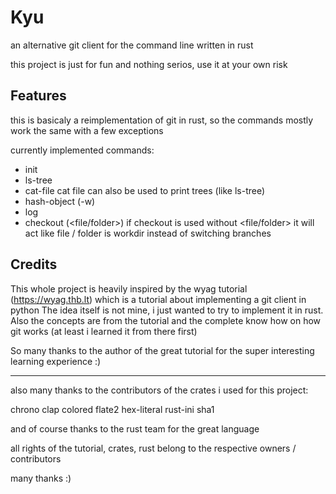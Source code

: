 # Kyu

an alternative git client for the command line written in rust

this project is just for fun and nothing serios, use it at your own risk

## Features

this is basicaly a reimplementation of git in rust, so the commands mostly work the same with a few exceptions

currently implemented commands:

-   init
-   ls-tree <hash>
-   cat-file <type> <hash>
    cat file can also be used to print trees (like ls-tree)
-   hash-object <file> (-w)
-   log
-   checkout <hash> (<file/folder>)
    if checkout is used without <file/folder> it will act like file / folder is workdir instead of switching branches

## Credits

This whole project is heavily inspired by the wyag tutorial (https://wyag.thb.lt) which is a tutorial about implementing a git client in python
The idea itself is not mine, i just wanted to try to implement it in rust.
Also the concepts are from the tutorial and the complete know how on how git works (at least i learned it from there first)

So many thanks to the author of the great tutorial for the super interesting learning experience :)

---

also many thanks to the contributors of the crates i used for this project:

chrono
clap
colored
flate2
hex-literal
rust-ini
sha1

and of course thanks to the rust team for the great language

all rights of the tutorial, crates, rust belong to the respective owners / contributors

many thanks :)
